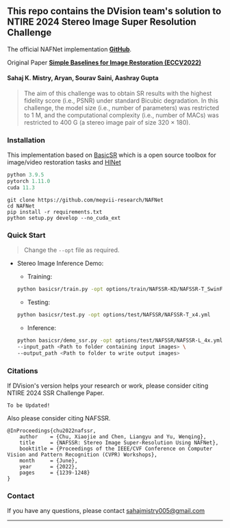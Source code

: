 ## This repo contains the DVision team's solution to NTIRE 2024 Stereo Image Super Resolution Challenge

The official NAFNet implementation **[GitHub](https://github.com/megvii-research/NAFNet)**. 

Original Paper **[Simple Baselines for Image Restoration (ECCV2022)](https://arxiv.org/abs/2204.04676)**

#### Sahaj K. Mistry, Aryan, Sourav Saini, Aashray Gupta

>The aim of this challenge was to obtain SR results with the highest fidelity score (i.e., PSNR) under standard Bicubic degradation. In this challenge, the model size (i.e., number of parameters) was restricted to 1 M, and the computational complexity (i.e., number of MACs) was restricted to 400 G (a stereo image pair of size 320 × 180). 


### Installation
This implementation based on [BasicSR](https://github.com/xinntao/BasicSR) which is a open source toolbox for image/video restoration tasks and [HINet](https://github.com/megvii-model/HINet) 

```python
python 3.9.5
pytorch 1.11.0
cuda 11.3
```

```
git clone https://github.com/megvii-research/NAFNet
cd NAFNet
pip install -r requirements.txt
python setup.py develop --no_cuda_ext
```

### Quick Start 

>Change the `--opt` file as required.

* Stereo Image Inference Demo:

    * Training:
    ```bash
    python basicsr/train.py -opt options/train/NAFSSR-KD/NAFSSR-T_SwinFIRSSR_x4.yml
    ```

    * Testing:
    ```bash
    python basicsr/test.py -opt options/test/NAFSSR/NAFSSR-T_x4.yml
    ```

    * Inference:

    ```bash
    python basicsr/demo_ssr.py -opt options/test/NAFSSR/NAFSSR-L_4x.yml \
    --input_path <Path to folder containing input images> \
    --output_path <Path to folder to write output images>
    ```


### Citations
If DVision's version helps your research or work, please consider citing NTIRE 2024 SSR Challenge Paper.

```
To be Updated!
```

Also please consider citing NAFSSR.
```
@InProceedings{chu2022nafssr,
    author    = {Chu, Xiaojie and Chen, Liangyu and Yu, Wenqing},
    title     = {NAFSSR: Stereo Image Super-Resolution Using NAFNet},
    booktitle = {Proceedings of the IEEE/CVF Conference on Computer Vision and Pattern Recognition (CVPR) Workshops},
    month     = {June},
    year      = {2022},
    pages     = {1239-1248}
}
```

### Contact

If you have any questions, please contact sahajmistry005@gmail.com

---

